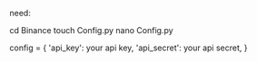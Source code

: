 need:

cd Binance
touch Config.py
nano Config.py

config = {
    'api_key': your api key,
    'api_secret': your api secret,
}